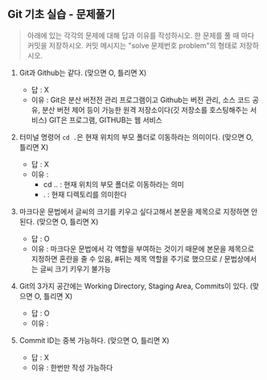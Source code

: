## Git 기초 실습 - 문제풀기

> 아래에 있는 각각의 문제에 대해 답과 이유를 작성하시오.
> 한 문제를 풀 때 마다 커밋을 저장하시오. 커밋 메시지는 "solve 문제번호 problem"의 형태로 저장하시오.



1. Git과 Github는 같다. (맞으면 O, 틀리면 X)

   - 답 : X
   - 이유 : Git은 분산 버전전 관리 프로그램이고 Github는 버전 관리, 소스 코드 공유, 분산 버전 제어 등이 가능한 원격 저장소이다(깃 저장소를 호스팅해주는 서비스) GIT은 프로그램, GITHUB는 웹 서비스

   

2. 터미널 명령어 `cd .`은 현재 위치의 부모 폴더로 이동하라는 의미이다. (맞으면 O, 틀리면 X)

   - 답 : X
   - 이유 :
     - cd .. : 현재 위치의 부모 폴더로 이동하라는 의미
     - . : 현재 디렉토리를 의미한다



3. 마크다운 문법에서 글씨의 크기를 키우고 싶다고해서 본문을 제목으로 지정하면 안된다. (맞으면 O, 틀리면 X)
   - 답 : O
   - 이유 : 마크다운 문법에서 각 역할을 부여하는 것이기 때문에 본문을 제목으로 지정하면 혼란을 줄 수 있음, #뒤는 제목 역할을 주기로 했으므로 / 문법상에서는 글씨 크기 키우기 불가능



4. Git의 3가지 공간에는 Working Directory, Staging Area, Commits이 있다. (맞으면 O, 틀리면 X)
   - 답 : O
   - 이유 :



5. Commit ID는 중복 가능하다. (맞으면 O, 틀리면 X)
   - 답 : X
   - 이유 : 한번만 작성 가능하다